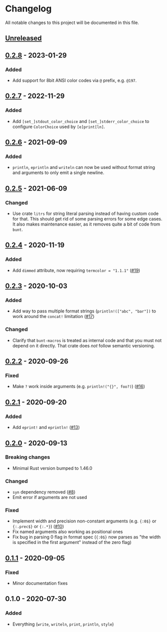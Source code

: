 # Changelog

All notable changes to this project will be documented in this file.


## [Unreleased]

## [0.2.8] - 2023-01-29
### Added
- Add support for 8bit ANSI color codes via `@` prefix, e.g. `@197`.

## [0.2.7] - 2022-11-29
### Added
- Add `[set_]stdout_color_choice` and `[set_]stderr_color_choice` to configure `ColorChoice` used by `[e]print[ln]`.

## [0.2.6] - 2021-09-09
### Added
- `println`, `eprintln` and `writeln` can now be used without format string and arguments to only emit a single newline.

## [0.2.5] - 2021-06-09
### Changed
- Use crate `litrs` for string literal parsing instead of having custom code for that.
  This should get rid of some parsing errors for some edge cases.
  It also makes maintenance easier, as it removes quite a bit of code from `bunt`.

## [0.2.4] - 2020-11-19
### Added
- Add `dimmed` attribute, now requiring `termcolor = "1.1.1"` ([#19](https://github.com/LukasKalbertodt/bunt/pull/19))

## [0.2.3] - 2020-10-03
### Added
- Add way to pass multiple format strings (`println!(["abc", "bar"])` to work around the `concat!` limitation ([#17](https://github.com/LukasKalbertodt/bunt/pull/17))

### Changed
- Clarify that `bunt-macros` is treated as internal code and that you must not depend on it directly. That crate does *not* follow semantic versioning.

## [0.2.2] - 2020-09-26
### Fixed
- Make `?` work inside arguments (e.g. `println!("{}", foo?)`) ([#16](https://github.com/LukasKalbertodt/bunt/pull/16))

## [0.2.1] - 2020-09-20
### Added
- Add `eprint!` and `eprintln!` ([#13](https://github.com/LukasKalbertodt/bunt/pull/13))

## [0.2.0] - 2020-09-13
### Breaking changes
- Minimal Rust version bumped to 1.46.0

### Changed
- `syn` dependency removed ([#8](https://github.com/LukasKalbertodt/bunt/pull/8))
- Emit error if arguments are not used

### Fixed
- Implement width and precision non-constant arguments (e.g. `{:0$}` or
  `{:.prec$}` or `{:.*}`) ([#10](https://github.com/LukasKalbertodt/bunt/pull/10))
- Fix named arguments also working as positional ones
- Fix bug in parsing 0 flag in format spec (`{:0$}` now parses as "the width is
  specified in the first argument" instead of the zero flag)


## [0.1.1] - 2020-09-05
### Fixed
- Minor documentation fixes


## 0.1.0 - 2020-07-30
### Added
- Everything (`write`, `writeln`, `print`, `println`, `style`)


[Unreleased]: https://github.com/LukasKalbertodt/bunt/compare/v0.2.8...HEAD
[0.2.8]: https://github.com/LukasKalbertodt/bunt/compare/v0.2.7...v0.2.8
[0.2.7]: https://github.com/LukasKalbertodt/bunt/compare/v0.2.6...v0.2.7
[0.2.6]: https://github.com/LukasKalbertodt/bunt/compare/v0.2.5...v0.2.6
[0.2.5]: https://github.com/LukasKalbertodt/bunt/compare/v0.2.4...v0.2.5
[0.2.4]: https://github.com/LukasKalbertodt/bunt/compare/v0.2.3...v0.2.4
[0.2.3]: https://github.com/LukasKalbertodt/bunt/compare/v0.2.2...v0.2.3
[0.2.2]: https://github.com/LukasKalbertodt/bunt/compare/v0.2.1...v0.2.2
[0.2.1]: https://github.com/LukasKalbertodt/bunt/compare/v0.2.0...v0.2.1
[0.2.0]: https://github.com/LukasKalbertodt/bunt/compare/v0.1.1...v0.2.0
[0.1.1]: https://github.com/LukasKalbertodt/bunt/compare/v0.1.0...v0.1.1

